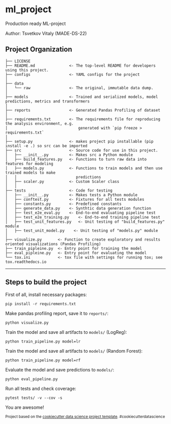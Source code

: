ml_project
==============================

Production ready ML-project

Author: Tsvetkov Vitaly (MADE-DS-22)

Project Organization
------------

    ├── LICENSE
    ├── README.md               <- The top-level README for developers using this project.
    ├── configs                 <- YAML configs for the project
    │
    ├── data
    │   └── raw                 <- The original, immutable data dump.
    │
    ├── models                  <- Trained and serialized models, model predictions, metrics and transformers
    │
    ├── reports                 <- Generated Pandas Profiling of dataset
    │
    ├── requirements.txt        <- The requirements file for reproducing the analysis environment, e.g.
    │                               generated with `pip freeze > requirements.txt`
    │
    ├── setup.py                <- makes project pip installable (pip install -e .) so src can be imported
    ├── src                     <- Source code for use in this project.
    │   ├── __init__.py         <- Makes src a Python module
    │   ├── build_features.py   <- Functions to turn raw data into features for modeling
    │   ├── models.py           <- Functions to train models and then use trained models to make
    │   │                          predictions
    │   ├── scaler.py           <- Custom Scaler class
    │   │
    ├── tests                   <- Code for testing
    │   ├── __init__.py         <- Makes tests a Python module
    │   ├── conftest.py         <- Fixtures for all tests modules
    │   ├── constants.py        <- Predefined constants
    │   ├── generate_data.py    <- Synthtic data generation function
    │   ├── test_e2e_eval.py    <- End-to-end evaluating pipeline test
    │   ├── test_e2e_training.py    <- End-to-end training pipeline test
    │   ├── test_unit_features.py   <- Unit testing of "build_features.py" module
    │   ├── test_unit_model.py    <- Unit testing of "models.py" module
    │
    ├── visualize.py       <- Function to create exploratory and results oriented visualizations (Pandas Profiling)
    ├── train_pipleine.py  <- Entry point for training the model
    ├── eval_pipleine.py   <- Entry point for evaluating the model
    └── tox.ini            <- tox file with settings for running tox; see tox.readthedocs.io


--------
Steps to build the project
------------
First of all, install necessary packages:
```
pip install -r requirements.txt
```
Make pandas profiling report, save it to `reports/`: 
```
python visualize.py
```

Train the model and save all artifacts to `models/` (LogReg):
 ```
 python train_pipeline.py model=lr
```
Train the model and save all artifacts to `models/` (Random Forest):
 ```
 python train_pipeline.py model=rf
```
Evaluate the model and save predictions to `models/`:
```
python eval_pipeline.py
```
Run all tests and check coverage:
```
pytest tests/ -v --cov -s 
```
You are awesome!
<p><small>Project based on the <a target="_blank" href="https://drivendata.github.io/cookiecutter-data-science/">cookiecutter data science project template</a>. #cookiecutterdatascience</small></p>
